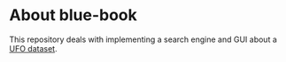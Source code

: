 # About blue-book
This repository deals with implementing a search engine and GUI about a [UFO dataset](https://www.kaggle.com/NUFORC/ufo-sightings#scrubbed.csv).
